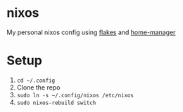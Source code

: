 # nixos
My personal nixos config using [flakes](https://nixos.wiki/wiki/Flakes) and [home-manager](https://nix-community.github.io/home-manager/)

# Setup
1. `cd ~/.config`
2. Clone the repo
3. `sudo ln -s ~/.config/nixos /etc/nixos`
4. `sudo nixos-rebuild switch`
